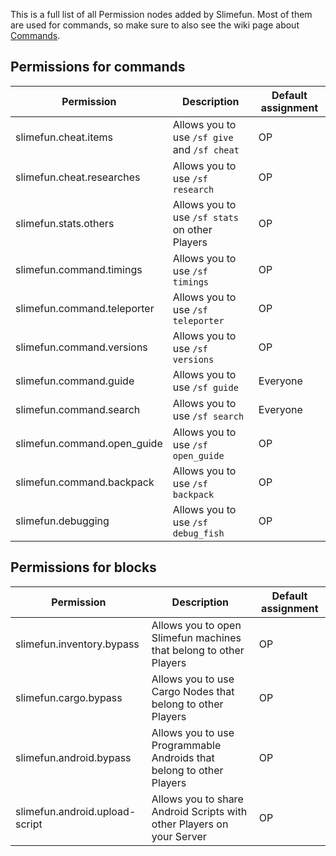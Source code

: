 This is a full list of all Permission nodes added by Slimefun.
Most of them are used for commands, so make sure to also see the wiki page about [Commands](https://github.com/Slimefun/Slimefun4/wiki/Commands).

## Permissions for commands

| Permission | Description | Default assignment |
| -------- | -------------------------| --------- |
| slimefun.cheat.items | Allows you to use `/sf give` and `/sf cheat` | OP |
| slimefun.cheat.researches | Allows you to use `/sf research` | OP |
| slimefun.stats.others | Allows you to use `/sf stats` on other Players | OP |
| slimefun.command.timings | Allows you to use `/sf timings` | OP |
| slimefun.command.teleporter | Allows you to use `/sf teleporter` | OP |
| slimefun.command.versions | Allows you to use `/sf versions` | OP |
| slimefun.command.guide | Allows you to use `/sf guide` | Everyone |
| slimefun.command.search | Allows you to use `/sf search` | Everyone |
| slimefun.command.open_guide | Allows you to use `/sf open_guide` | OP |
| slimefun.command.backpack | Allows you to use `/sf backpack` | OP |
| slimefun.debugging | Allows you to use `/sf debug_fish` | OP |

## Permissions for blocks
| Permission | Description | Default assignment |
| -------- | -------------------------| --------- |
| slimefun.inventory.bypass | Allows you to open Slimefun machines that belong to other Players | OP |
| slimefun.cargo.bypass | Allows you to use Cargo Nodes that belong to other Players | OP |
| slimefun.android.bypass | Allows you to use Programmable Androids that belong to other Players | OP |
| slimefun.android.upload-script | Allows you to share Android Scripts with other Players on your Server | OP |
